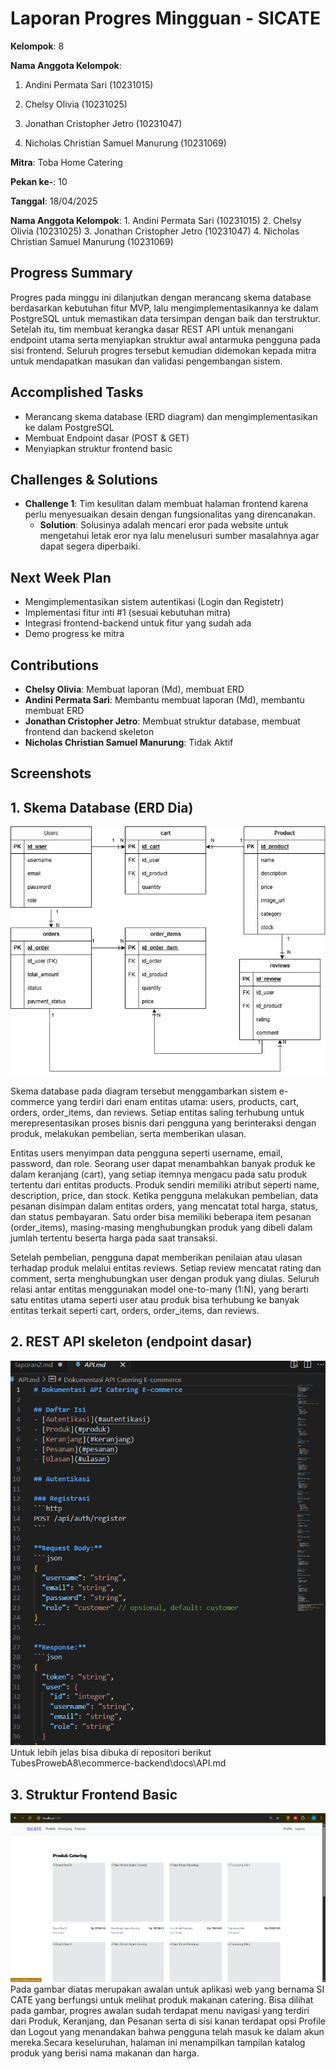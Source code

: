 # Laporan Progres Mingguan - SICATE
**Kelompok**: 8

**Nama Anggota Kelompok**: 
1. Andini Permata Sari (10231015)

2. Chelsy Olivia (10231025)

3. Jonathan Cristopher Jetro (10231047)

4. Nicholas Christian Samuel Manurung (10231069)

**Mitra**: Toba Home Catering

**Pekan ke-**: 10

**Tanggal**: 18/04/2025

**Nama Anggota Kelompok**: 1. Andini Permata Sari (10231015)
2. Chelsy Olivia (10231025)
3. Jonathan Cristopher Jetro (10231047)
4. Nicholas Christian Samuel Manurung (10231069)

## Progress Summary
Progres pada minggu ini dilanjutkan dengan merancang skema database berdasarkan kebutuhan fitur MVP, lalu mengimplementasikannya ke dalam PostgreSQL untuk memastikan data tersimpan dengan baik dan terstruktur. Setelah itu, tim membuat kerangka dasar REST API untuk menangani endpoint utama serta menyiapkan struktur awal antarmuka pengguna pada sisi frontend. Seluruh progres tersebut kemudian didemokan kepada mitra untuk mendapatkan masukan dan validasi pengembangan sistem.

## Accomplished Tasks
- Merancang skema database (ERD diagram) dan mengimplementasikan ke dalam PostgreSQL
- Membuat Endpoint dasar (POST & GET)
- Menyiapkan struktur frontend basic

## Challenges & Solutions
- **Challenge 1**: Tim kesulitan dalam membuat halaman frontend karena perlu menyesuaikan desain dengan fungsionalitas yang direncanakan.
  - **Solution**: Solusinya adalah mencari eror pada website untuk mengetahui letak eror nya lalu menelusuri sumber masalahnya agar dapat segera diperbaiki.

## Next Week Plan
- Mengimplementasikan sistem autentikasi (Login dan Registetr)
- Implementasi fitur inti #1 (sesuai kebutuhan mitra)
- Integrasi frontend-backend untuk fitur yang sudah ada
- Demo progress ke mitra

## Contributions
- **Chelsy Olivia**: Membuat laporan (Md), membuat ERD
- **Andini Permata Sari**: Membantu membuat laporan (Md), membantu membuat ERD
- **Jonathan Cristopher Jetro**: Membuat struktur database, membuat frontend dan backend skeleton
- **Nicholas Christian Samuel Manurung**: Tidak Aktif

## Screenshots
## 1. Skema Database (ERD Dia)
![alt text](Database.jpg)

Skema database pada diagram tersebut menggambarkan sistem e-commerce yang terdiri dari enam entitas utama: users, products, cart, orders, order_items, dan reviews. Setiap entitas saling terhubung untuk merepresentasikan proses bisnis dari pengguna yang berinteraksi dengan produk, melakukan pembelian, serta memberikan ulasan.

Entitas users menyimpan data pengguna seperti username, email, password, dan role. Seorang user dapat menambahkan banyak produk ke dalam keranjang (cart), yang setiap itemnya mengacu pada satu produk tertentu dari entitas products. Produk sendiri memiliki atribut seperti name, description, price, dan stock. Ketika pengguna melakukan pembelian, data pesanan disimpan dalam entitas orders, yang mencatat total harga, status, dan status pembayaran. Satu order bisa memiliki beberapa item pesanan (order_items), masing-masing menghubungkan produk yang dibeli dalam jumlah tertentu beserta harga pada saat transaksi.

Setelah pembelian, pengguna dapat memberikan penilaian atau ulasan terhadap produk melalui entitas reviews. Setiap review mencatat rating dan comment, serta menghubungkan user dengan produk yang diulas. Seluruh relasi antar entitas menggunakan model one-to-many (1:N), yang berarti satu entitas utama seperti user atau produk bisa terhubung ke banyak entitas terkait seperti cart, orders, order_items, dan reviews.

## 2. REST API skeleton (endpoint dasar)
![alt text](<Gambar awal code dari Endpoint.png>)
Untuk lebih jelas bisa dibuka di repositori berikut TubesProwebA8\ecommerce-backend\docs\API.md

## 3. Struktur Frontend Basic
![alt text](<gambar awalan.png>)
Pada gambar diatas merupakan awalan untuk aplikasi web yang bernama SI CATE yang berfungsi untuk melihat produk makanan catering. Bisa dilihat pada gambar, progres awalan sudah terdapat menu navigasi yang terdiri dari Produk, Keranjang, dan Pesanan serta di sisi kanan terdapat opsi Profile dan Logout yang menandakan bahwa pengguna telah masuk ke dalam akun mereka.Secara keseluruhan, halaman ini menampilkan tampilan katalog produk yang berisi nama makanan dan harga.
